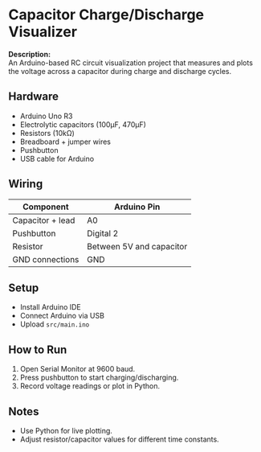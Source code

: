 # Capacitor Charge/Discharge Visualizer

**Description:**  
An Arduino-based RC circuit visualization project that measures and plots the voltage across a capacitor during charge and discharge cycles.

## Hardware
- Arduino Uno R3
- Electrolytic capacitors (100µF, 470µF)
- Resistors (10kΩ)
- Breadboard + jumper wires
- Pushbutton
- USB cable for Arduino

## Wiring
| Component        | Arduino Pin |
|------------------|-------------|
| Capacitor + lead | A0          |
| Pushbutton       | Digital 2   |
| Resistor         | Between 5V and capacitor |
| GND connections  | GND         |

## Setup
- Install Arduino IDE
- Connect Arduino via USB
- Upload `src/main.ino`

## How to Run
1. Open Serial Monitor at 9600 baud.
2. Press pushbutton to start charging/discharging.
3. Record voltage readings or plot in Python.

## Notes
- Use Python for live plotting.
- Adjust resistor/capacitor values for different time constants.
